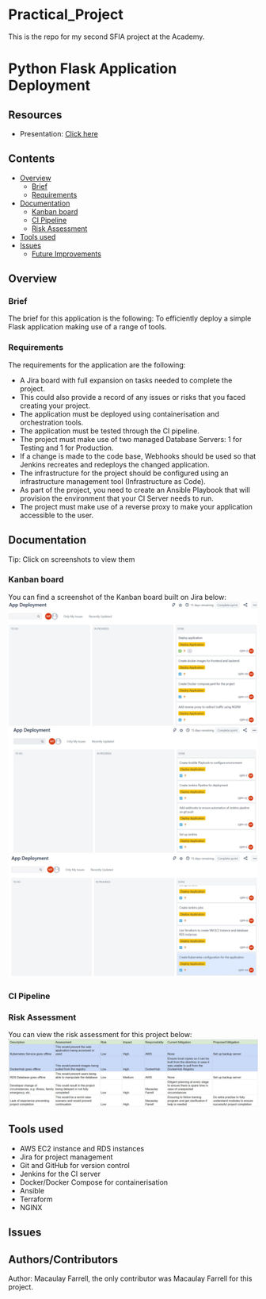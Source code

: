 # Practical_Project
This is the repo for my second SFIA project at the Academy.
# Python Flask Application Deployment 
## Resources
* Presentation: [Click here]()
## Contents 
* [Overview](#overview)
   * [Brief](#brief)
   * [Requirements](#requirements)
* [Documentation](#documentation)
   * [Kanban board](#kanban-board)
   * [CI Pipeline](#ci-pipeline)
   * [Risk Assessment](#risk-assessment)
* [Tools used](#tools-used)
* [Issues](#issues)
   * [Future Improvements](#future-improvements)
## Overview
### Brief
The brief for this application is the following: To efficiently deploy a simple Flask application making use of a range of tools. 
### Requirements
The requirements for the application are the following:
- A Jira board with full expansion on tasks needed to complete the project.
- This could also provide a record of any issues or risks that you faced creating your project.
- The application must be deployed using containerisation and orchestration tools.
- The application must be tested through the CI pipeline.
- The project must make use of two managed Database Servers: 1 for Testing and 1 for Production.
- If a change is made to the code base, Webhooks should be used so that Jenkins recreates and redeploys the changed application.
- The infrastructure for the project should be configured using an infrastructure management tool (Infrastructure as Code).
- As part of the project, you need to create an Ansible Playbook that will provision the environment that your CI Server needs to run.
- The project must make use of a reverse proxy to make your application accessible to the user.

## Documentation
Tip: Click on screenshots to view them
### Kanban board 
You can find a screenshot of the Kanban board built on Jira below:
![shot-1](images/jira-1.JPG)
![shot-2](images/jira-2.JPG)
![shot-3](images/jira-3.JPG)

### CI Pipeline
### Risk Assessment
You can view the risk assessment for this project below:
![risks](images/risk-assessment.JPG)

## Tools used
- AWS EC2 instance and RDS instances 
- Jira for project management 
- Git and GitHub for version control
- Jenkins for the CI server
- Docker/Docker Compose for containerisation
- Ansible
- Terraform
- NGINX

## Issues 

## Authors/Contributors
Author: Macaulay Farrell, the only contributor was Macaulay Farrell for this project.

